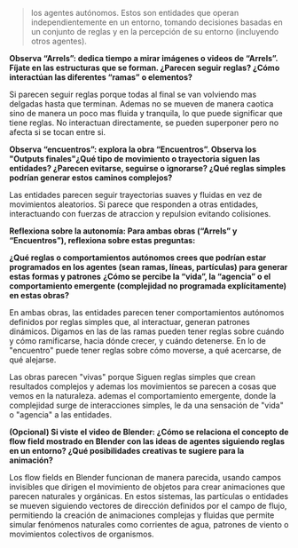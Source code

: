 > los agentes autónomos. Estos son entidades que operan independientemente en un entorno, tomando decisiones basadas en un conjunto de reglas y en la percepción de su entorno (incluyendo otros agentes).


**Observa “Arrels”: dedica tiempo a mirar imágenes o videos de “Arrels”. Fíjate en las estructuras que se forman. ¿Parecen seguir reglas? ¿Cómo interactúan las diferentes “ramas” o elementos?**

Si parecen seguir reglas porque todas al final se van volviendo mas delgadas hasta que terminan. Ademas no se mueven de manera caotica sino de manera un poco mas fluida y tranquila, lo que puede significar que tiene reglas. No interactuan directamente, se pueden superponer pero no afecta si se tocan entre si. 

**Observa “encuentros”: explora la obra “Encuentros”. Observa los "Outputs finales"¿Qué tipo de movimiento o trayectoria siguen las entidades? ¿Parecen evitarse, seguirse o ignorarse? ¿Qué reglas simples podrían generar estos caminos complejos?**

Las entidades parecen seguir trayectorias suaves y fluidas en vez de movimientos aleatorios. Si parece que responden a otras entidades, interactuando con fuerzas de atraccion y repulsion evitando colisiones.  

**Reflexiona sobre la autonomía: Para ambas obras (“Arrels” y “Encuentros”), reflexiona sobre estas preguntas:**

**¿Qué reglas o comportamientos autónomos crees que podrían estar programados en los agentes (sean ramas, líneas, partículas) para generar estas formas y patrones**
**¿Cómo se percibe la “vida”, la “agencia” o el comportamiento emergente (complejidad no programada explícitamente) en estas obras?**

En ambas obras, las entidades parecen tener comportamientos autónomos definidos por reglas simples que, al interactuar, generan patrones dinámicos. Digamos en las de las ramas pueden tener reglas sobre cuándo y cómo ramificarse, hacia dónde crecer, y cuándo detenerse. En lo de "encuentro" puede tener reglas sobre cómo moverse, a qué acercarse, de qué alejarse. 

Las obras parecen "vivas" porque Siguen reglas simples que crean resultados complejos y ademas los movimientos se parecen a cosas que vemos en la naturaleza. ademas el comportamiento emergente, donde la complejidad surge de interacciones simples, le da una sensación de "vida" o "agencia" a las entidades.


**(Opcional) Si viste el video de Blender: ¿Cómo se relaciona el concepto de flow field mostrado en Blender con las ideas de agentes siguiendo reglas en un entorno? ¿Qué posibilidades creativas te sugiere para la animación?**

Los flow fields en Blender funcionan de manera parecida, usando campos invisibles que dirigen el movimiento de objetos para crear animaciones que parecen naturales y orgánicas. En estos sistemas, las partículas o entidades se mueven siguiendo vectores de dirección definidos por el campo de flujo, permitiendo la creación de animaciones complejas y fluidas que permite simular fenómenos naturales como corrientes de agua, patrones de viento o movimientos colectivos de organismos.

